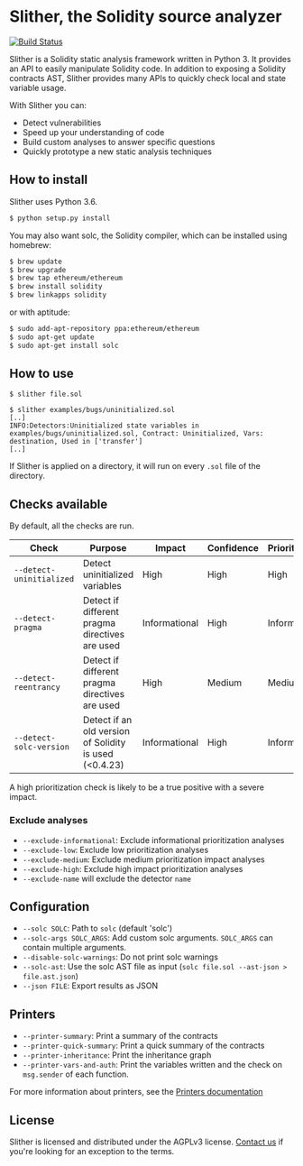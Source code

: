 # Slither, the Solidity source analyzer
[![Build Status](https://travis-ci.com/trailofbits/slither.svg?token=JEF97dFy1QsDCfQ2Wusd&branch=master)](https://travis-ci.com/trailofbits/slither)

Slither is a Solidity static analysis framework written in Python 3. It provides an API to easily manipulate Solidity code. In addition to exposing a Solidity contracts AST, Slither provides many APIs to quickly check local and state variable usage.

With Slither you can:
- Detect vulnerabilities
- Speed up your understanding of code
- Build custom analyses to answer specific questions
- Quickly prototype a new static analysis techniques

## How to install

Slither uses Python 3.6.


```bash
$ python setup.py install
```

You may also want solc, the Solidity compiler, which can be installed using homebrew:

```bash
$ brew update
$ brew upgrade
$ brew tap ethereum/ethereum
$ brew install solidity
$ brew linkapps solidity
```

or with aptitude:

```bash
$ sudo add-apt-repository ppa:ethereum/ethereum
$ sudo apt-get update
$ sudo apt-get install solc
```

## How to use

``` 
$ slither file.sol
``` 

``` 
$ slither examples/bugs/uninitialized.sol
[..]
INFO:Detectors:Uninitialized state variables in examples/bugs/uninitialized.sol, Contract: Uninitialized, Vars: destination, Used in ['transfer']
[..]
``` 

If Slither is applied on a directory, it will run on every `.sol` file of the directory.

## Checks available

By default, all the checks are run.

Check | Purpose | Impact | Confidence | Prioritization
--- | --- | --- | --- | ---
`--detect-uninitialized`| Detect uninitialized variables | High | High | High
`--detect-pragma`| Detect if different pragma directives are used | Informational | High | Informational
`--detect-reentrancy`| Detect if different pragma directives are used | High | Medium | Medium
`--detect-solc-version`| Detect if an old version of Solidity is used (<0.4.23) | Informational | High | Informational

A high prioritization check is likely to be a true positive with a severe impact.

### Exclude analyses
* `--exclude-informational`: Exclude informational prioritization analyses
* `--exclude-low`: Exclude low prioritization analyses
* `--exclude-medium`: Exclude medium prioritization impact analyses
* `--exclude-high`: Exclude high impact prioritization analyses
* `--exclude-name` will exclude the detector `name`

##  Configuration
* `--solc SOLC`: Path to `solc` (default 'solc')
* `--solc-args SOLC_ARGS`: Add custom solc arguments. `SOLC_ARGS` can contain multiple arguments.
* `--disable-solc-warnings`: Do not print solc warnings
* `--solc-ast`: Use the solc AST file as input (`solc file.sol --ast-json > file.ast.json`)
* `--json FILE`: Export results as JSON

## Printers
* `--printer-summary`: Print a summary of the contracts
* `--printer-quick-summary`: Print a quick summary of the contracts
* `--printer-inheritance`: Print the inheritance graph
* `--printer-vars-and-auth`: Print the variables written and the check on `msg.sender` of each function.

For more information about printers, see the [Printers documentation](docs/PRINTERS.md)


## License

Slither is licensed and distributed under the AGPLv3 license. [Contact us](mailto:opensource@trailofbits.com) if you're looking for an exception to the terms.
